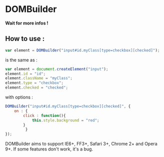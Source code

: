 DOMBuilder
=============

__Wait for more infos !__

How to use :
-------------

```js
var element = DOMBuilder("input#id.myClass[type=checkbox][checked]");
```

is the same as :

```js
var element = document.createElement("input");
element.id = "id";
element.className = "myClass";
element.type = "checkbox";
element.checked = "checked";
```


with options :

```js
DOMBuilder("input#id.myClass[type=checkbox][checked]", {
	on : {
		click : function(){
			this.style.background = "red";
		}
	     }
});
```

DOMBuilder aims to support IE6+, FF3+, Safari 3+, Chrome 2+ and Opera 9+. If some features don't work, it's a bug.